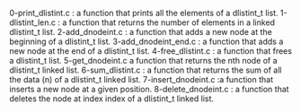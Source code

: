 0-print_dlistint.c : a function that prints all the elements of a dlistint_t list.
1-dlistint_len.c : a function that returns the number of elements in a linked dlistint_t list.
2-add_dnodeint.c : a function that adds a new node at the beginning of a dlistint_t list.
3-add_dnodeint_end.c : a function that adds a new node at the end of a dlistint_t list.
4-free_dlistint.c : a function that frees a dlistint_t list.
5-get_dnodeint.c a function that returns the nth node of a dlistint_t linked list.
6-sum_dlistint.c : a function that returns the sum of all the data (n) of a dlistint_t linked list.
7-insert_dnodeint.c :a function that inserts a new node at a given position. 
8-delete_dnodeint.c :  a function that deletes the node at index index of a dlistint_t linked list.

